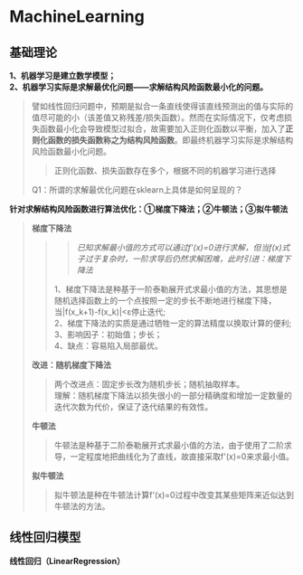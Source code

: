 # MachineLearning
## 基础理论
**1、机器学习是建立数学模型；**    
**2、机器学习实际是求解最优化问题——求解结构风险函数最小化的问题。**   
>譬如线性回归问题中，预期是拟合一条直线使得该直线预测出的值与实际的值尽可能的小（该差值又称残差/损失函数）。然而在实际情况下，仅考虑损失函数最小化会导致模型过拟合，故需要加入正则化函数以平衡，加入了**正则化函数的损失函数称之为结构风险函数**。即最终机器学习实际是求解结构风险函数最小化问题。 
>>正则化函数、损失函数存在多个，根据不同的机器学习进行选择  
>>
>Q1：所谓的求解最优化问题在sklearn上具体是如何呈现的？  
>
**针对求解结构风险函数进行算法优化：①梯度下降法；②牛顿法；③拟牛顿法**    
>**梯度下降法**    
>>>*已知求解最小值的方式可以通过f'(x)=0进行求解，但当f(x)式子过于复杂时，一阶求导后仍然求解困难，此时引进：梯度下降法*
>>>
>>1、梯度下降法是种基于一阶泰勒展开式求最小值的方法，其思想是随机选择函数上的一个点按照一定的步长不断地进行梯度下降，当|f(x_k+1)-f(x_k)|<ε停止迭代;   
2、梯度下降法的实质是通过牺牲一定的算法精度以换取计算的便利;   
3、影响因子：初始值；步长；        
4、缺点：容易陷入局部最优。
>>
>**改进：随机梯度下降法**    
>>两个改进点：固定步长改为随机步长；随机抽取样本。    
理解：随机梯度下降法以损失很小的一部分精确度和增加一定数量的迭代次数为代价，保证了迭代结果的有效性。
>>
>**牛顿法**   
>>牛顿法是种基于二阶泰勒展开式求最小值的方法，由于使用了二阶求导，一定程度地把曲线化为了直线，故直接采取f'(x)=0来求最小值。   
>>
>**拟牛顿法**
>>拟牛顿法是种在牛顿法计算f'(x)=0过程中改变其某些矩阵来近似达到牛顿法的方法。
>>
## 线性回归模型
**线性回归（LinearRegression）**

